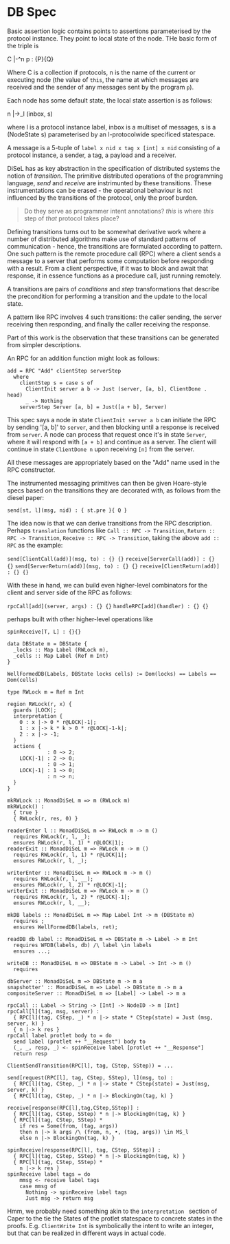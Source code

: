 # DB Spec

Basic assertion logic contains points to assertions parameterised by the protocol instance. They point to local state of the node. THe basic form of the triple is

C |-^n p : {P}{Q}

Where C is a collection if protocols, n is the name of the current or executing node (the value of `this`, the name at which messages are received and the sender of any messages sent by the program `p`).

Each node has some default state, the local state assertion is as follows:

n |->_l (inbox, s)

where l is a protocol instance label, inbox is a multiset of messages, s is a (NodeState s) parameterised by an l-protocolwide specificed statespace.

A message is a 5-tuple of `label x nid x tag x [int] x nid` consisting of a protocol instance, a sender, a tag, a payload and a receiver.

DiSeL has as key abstraction in the specification of distributed systems the notion of _transition_. The primitive distributed operations of the programming language, _send_ and _receive_ are instrimunted by these transitions. These instrumentations can be erased - the operational behaviour is not influenced by the transitions of the protocol, only the proof burden.

> Do they serve as programmer intent annotations? _this_ is where _this_ step of _that_ protocol takes place?

Defining transitions turns out to be somewhat derivative work where a number of distributed algorithms make use of standard patterns of communication - hence, the transitions are formulated according to pattern. One such pattern is the remote procedure call (RPC) where a client sends a message to a server that performs some computation before responding with a result. From a client perspective, if it was to block and await that response, it in essence functions as a procedure call, just running remotely.

A transitions are pairs of _conditions_ and _step_ transformations that describe the precondition for performing a transition and the update to the local state.

A pattern like RPC involves 4 such transitions: the caller sending, the server receiving then responding, and finally the caller receiving the response. 

Part of this work is the observation that these transitions can be generated from simpler descriptions.

An RPC for an addition function might look as follows:

```
add = RPC "Add" clientStep serverStep
  where
    clientStep s = case s of
      ClientInit server a b -> Just (server, [a, b], ClientDone . head)
      _ -> Nothing
    serverStep Server [a, b] = Just([a + b], Server)
```

This spec says a node in state `ClientInit server a b` can initiate the RPC by sending '[a, b]' to `server`, and then blocking until a response is received from `server`. A node can process that request once it's in state `Server`, where it will respond with `[a + b]` and continue as a server. The client will continue in state `ClientDone n` upon receiving `[n]` from the server.

All these messages are appropriately based on the "Add" name used in the RPC constructor. 

The instrumented messaging primitives can then be given Hoare-style specs based on the transitions they are decorated with, as follows from the diesel paper:

`send[st, l](msg, nid) : { st.pre }{ Q }`

The idea now is that we can derive transitions from the RPC description. Perhaps `translation` functions like `Call :: RPC -> Transition`, `Return :: RPC -> Transition`, `Receive :: RPC -> Transition`, taking the above `add :: RPC` as the example:

`send[ClientCall(add)](msg, to) : {} {}`
`receive[ServerCall(add)] : {} {}`
`send[ServerReturn(add)](msg, to) : {} {}`
`receive[ClientReturn(add)] : {} {}`

With these in hand, we can build even higher-level combinators for the client and server side of the RPC as follows:

`rpcCall[add](server, args) : {} {}`
`handleRPC[add](handler) : {} {}`

perhaps built with other higher-level operations like

`spinReceive[T, L] : {}{}`





```   
data DBState m = DBState {
  _locks :: Map Label (RWLock m),
  _cells :: Map Label (Ref m Int)
}

WellFormedDB(Labels, DBState locks cells) := Dom(locks) == Labels == Dom(cells)
```

```
type RWLock m = Ref m Int

region RWLock(r, x) {
  guards |LOCK|;
  interpretation {
    0 : x |-> 0 * r@LOCK|-1|;
    1 : x |-> k * k > 0 * r@LOCK|-1-k|;
    2 : x |-> -1;
  }
  actions {
             : 0 ~> 2;
    LOCK|-1| : 2 ~> 0;
             : 0 ~> 1;
    LOCK|-1| : 1 ~> 0;
             : n ~> n;
  }
}

mkRWLock :: MonadDiSeL m => m (RWLock m)
mkRWLock() :
  { true }
  { RWLock(r, res, 0) }

readerEnter l :: MonadDiSeL m => RWLock m -> m ()
  requires RWLock(r, l, _);
  ensures RWLock(r, l, 1) * r@LOCK|1|;
readerExit :: MonadDiSeL m => RWLock m -> m ()
  requires RWLock(r, l, 1) * r@LOCK|1|;
  ensures RWLock(r, l, _);

writerEnter :: MonadDiSeL m => RWLock m -> m ()
  requires RWLock(r, l, __);
  ensures RWLock(r, l, 2) * r@LOCK|-1|;
writerExit :: MonadDiSeL m => RWLock m -> m ()
  requires RWLock(r, l, 2) * r@LOCK|-1|;
  ensures RWLock(r, l, __);
```

```
mkDB labels :: MonadDiSeL m => Map Label Int -> m (DBState m)
  requires ;
  ensures WellFormedDB(labels, ret);

readDB db label :: MonadDiSeL m => DBState m -> Label -> m Int
  requires WFDB(labels, db) /\ label \in labels
  ensures ...;

writeDB :: MonadDiSeL m => DBState m -> Label -> Int -> m ()
  requires 
```

```
dbServer :: MonadDiSeL m => DBState m -> m a
snapshotter' :: MonadDiSeL m => Label -> DBState m -> m a
compositeServer :: MonadDiSeL m => [Label] -> Label -> m a 
```

```
rpcCall :: Label -> String -> [Int] -> NodeID -> m [Int]
rpcCall[l](tag, msg, server) :
  { RPC[l](tag, CStep, _) * n |-> state * CStep(state) = Just (msg, server, k) }
  { n |-> k res }
rpcCall label protlet body to = do
  send label (protlet ++ "__Request") body to
  (_, _, resp, _) <- spinReceive label [protlet ++ "__Response"]
  return resp

ClientSendTransition(RPC[l], tag, CStep, SStep)) = ...

send[request(RPC[l], tag, CStep, SStep), l](msg, to) : 
  { RPC[l](tag, CStep, _) * n |-> state * CStep(state) = Just(msg, server, k) }
  { RPC[l](tag, CStep, _) * n |-> BlockingOn(tag, k) }

receive[response(RPC[l],tag,CStep,SStep)] : 
  { RPC[l](tag, CStep, SStep) * n |-> BlockingOn(tag, k) } 
  { RPC[l](tag, CStep, SStep) * 
    if res = Some(from, (tag, args))
    then n |-> k args /\ (from, n, •, (tag, args)) \in MS_l
    else n |-> BlockingOn(tag, k) }

spinReceive[response(RPC[l], tag, CStep, SStep)] :
  { RPC[l](tag, CStep, SStep) * n |-> BlockingOn(tag, k) }
  { RPC[l](tag, CStep, SStep) * 
    n |-> k res }
spinReceive label tags = do
    mmsg <- receive label tags
    case mmsg of
      Nothing -> spinReceive label tags
      Just msg -> return msg
```

Hmm, we probably need something akin to the `interpretation ` section of Caper to the tie the States of the protlet statespace to concrete states in the proofs. E.g. `ClientWrite Int` is symbolically the intent to write an integer, but that can be realized in different ways in actual code. 